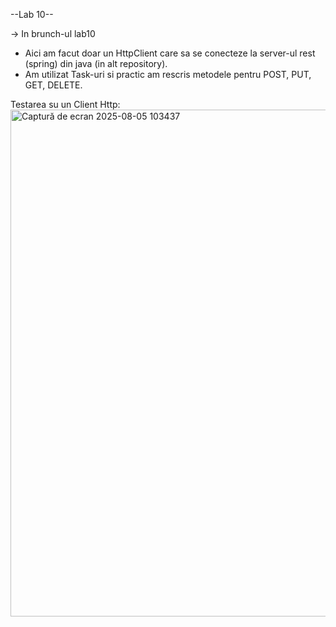 --Lab 10--

-> In brunch-ul lab10
- Aici am facut doar un HttpClient care sa se conecteze la server-ul rest (spring) din java (in alt repository).
- Am utilizat Task-uri si practic am rescris metodele pentru POST, PUT, GET, DELETE.

Testarea su un Client Http:
<img width="2402" height="811" alt="Captură de ecran 2025-08-05 103437" src="https://github.com/user-attachments/assets/90e6fe84-f71d-4363-95a3-8100ec2313ef" />

